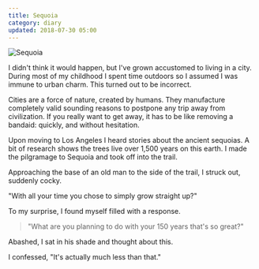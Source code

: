 ```yaml
---
title: Sequoia
category: diary
updated: 2018-07-30 05:00
---
```


![Sequoia](../../assets/img/sequoia.jpg)

I didn't think it would happen, but I've grown accustomed to living in a city. During most of my childhood I spent time outdoors so I assumed I was immune to urban charm. This turned out to be incorrect.

Cities are a force of nature, created by humans. They manufacture completely valid sounding reasons to postpone any trip away from civilization. If you really want to get away, it has to be like removing a bandaid: quickly, and without hesitation.

Upon moving to Los Angeles I heard stories about the ancient sequoias. A bit of research shows the trees live over 1,500 years on this earth. I made the pilgramage to Sequoia and took off into the trail. 

Approaching the base of an old man to the side of the trail, I struck out, suddenly cocky.

"With all your time you chose to simply grow straight up?"

To my surprise, I found myself filled with a response.

> "What are you planning to do with your 150 years that's so great?"

Abashed, I sat in his shade and thought about this.

I confessed, "It's actually much less than that." 
